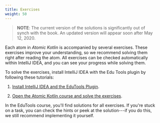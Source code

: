```yaml
---
title: Exercises
weight: 50
---
```


> **NOTE**: The current version of the solutions is significantly out of synch
> with the book. An updated version will appear soon after May 12, 2020.

Each atom in *Atomic Kotlin* is accompanied by several exercises. These
exercises improve your understanding, so we recommend solving them right after
reading the atom. All exercises can be checked automatically within IntelliJ
IDEA, and you can see your progress while solving them.

To solve the exercises, install IntelliJ IDEA with the Edu Tools plugin by
following these tutorials:

1. [Install IntelliJ IDEA and the EduTools
Plugin](https://www.jetbrains.com/help/education/install-edutools-plugin.html).

2. [Open the Atomic Kotlin course and solve the
exercises](https://www.jetbrains.com/help/education/learner-start-guide.html?section=Atomic%20Kotlin).

In the EduTools course, you'll find solutions for all exercises. If you're
stuck on a task, you can check the hints or peek at the solution---if you do
this, we still recommend implementing it yourself.
